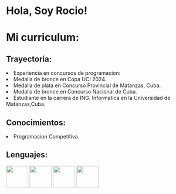 <!DOCTYPE html>
<html >
<head>
    <h1>Hola, Soy Rocio!</h1>
</head>
<body>
    <h1>Mi curriculum:</h1>
    <h2>Trayectoria:</h2>
    <op>
        <li>Experiencia en concursos de programacion:
        <li>Medalla de bronce en Copa UCI 2024.</li>
        <li>Medalla de plata en Concurso Provincial de Matanzas, Cuba.</li>
        <li>Medalla de bronce en Concurso Nacional de Cuba.</li>
        <li>Estudiante en la carrera de ING. Informatica en la Universidad de Matanzas,Cuba.</li>
    </op>
    <h2>Conocimientos:</h2>
    <op>
        <li>Programacion Competitiva.</li>
    </op>
    <h2>Lenguajes:</h2>
    <img src ="https://logodix.com/logo/1137946.png" width="60" height="60">
    <img src="https://cdn-icons-png.flaticon.com/512/919/919854.png" width="60" height="60"> 
    <img src="https://th.bing.com/th/id/R.7494e83354e2662240d06630cc31f08d?rik=9tIRLZpYS9oTfQ&pid=ImgRaw&r=0" width ="60" height="60">
    <img src="https://www.bing.com/ck/a?!&&p=0953df3faa817cc1c116cc7f6309975571e7db21d237c32cd80986c83c4ca0c0JmltdHM9MTc2MTI2NDAwMA&ptn=3&ver=2&hsh=4&fclid=2cc9cf3a-0671-69f4-2ea1-dce307c1682e&u=a1L2ltYWdlcy9zZWFyY2g_cT1pY29ubyUyMGh0bWwmRk9STT1JUUZSQkEmaWQ9NjUxNjdCM0QzOEJCMzc4QUIxODkxMDA3NzZCNTk0NDE2ODUwODY1MA" widht="60" height="60"/> 
   
    
</body>
</html>
